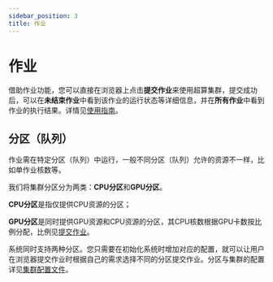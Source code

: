 ```yaml
---
sidebar_position: 3
title: 作业
---
```


# 作业

借助作业功能，您可以直接在浏览器上点击**提交作业**来使用超算集群，提交成功后，可以在**未结束作业**中看到该作业的运行状态等详细信息，并在**所有作业**中看到作业的执行结果。详情见[使用指南](../../guide/index.md)。

## 分区（队列）

作业需在特定分区（队列）中运行，一般不同分区（队列）允许的资源不一样，比如单作业核数等。

我们将集群分区分为两类：**CPU分区**和**GPU分区**。

**CPU分区**是指仅提供CPU资源的分区；

**GPU分区**是同时提供GPU资源和CPU资源的分区，其CPU核数根据GPU卡数按比例分配，比例见[提交作业](../../guide/index.md#12-提交作业)。

系统同时支持两种分区。您只需要在初始化系统时增加对应的配置，就可以让用户在浏览器提交作业时根据自己的需求选择不同的分区提交作业。分区与集群的配置详见[集群配置文件](../../deploy/config/cluster-config.md)。



